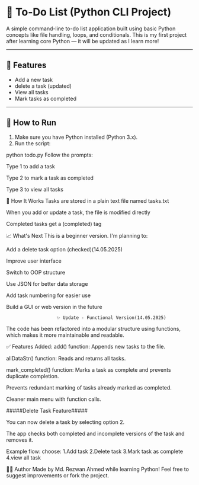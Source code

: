 # 📝 To-Do List (Python CLI Project)

A simple command-line to-do list application built using basic Python concepts like file handling, loops, and conditionals. This is my first project after learning core Python — it will be updated as I learn more!

---

## 📌 Features

- Add a new task
- delete a task (updated)
- View all tasks
- Mark tasks as completed

---

## 🚀 How to Run

1. Make sure you have Python installed (Python 3.x).
2. Run the script:


python todo.py
Follow the prompts:

Type 1 to add a task

Type 2 to mark a task as completed

Type 3 to view all tasks

📂 How It Works
Tasks are stored in a plain text file named tasks.txt

When you add or update a task, the file is modified directly

Completed tasks get a (completed) tag

📈 What's Next
This is a beginner version. I'm planning to:

 Add a delete task option (checked)(14.05.2025)

 Improve user interface

 Switch to OOP structure

 Use JSON for better data storage

 Add task numbering for easier use

 Build a GUI or web version in the future

                       ✨ Update - Functional Version(14.05.2025)

The code has been refactored into a modular structure using functions, which makes it more maintainable and readable.

✅ Features Added:
add() function: Appends new tasks to the file.

allDataStr() function: Reads and returns all tasks.

mark_completed() function: Marks a task as complete and prevents duplicate completion.

Prevents redundant marking of tasks already marked as completed.

Cleaner main menu with function calls.

#####Delete Task Feature#####

You can now delete a task by selecting option 2.

The app checks both completed and incomplete versions of the task and removes it.

Example flow:
choose:
1.Add task
2.Delete task
3.Mark task as complete
4.view all task


👨‍💻 Author
Made by Md. Rezwan Ahmed while learning Python!
Feel free to suggest improvements or fork the project.

